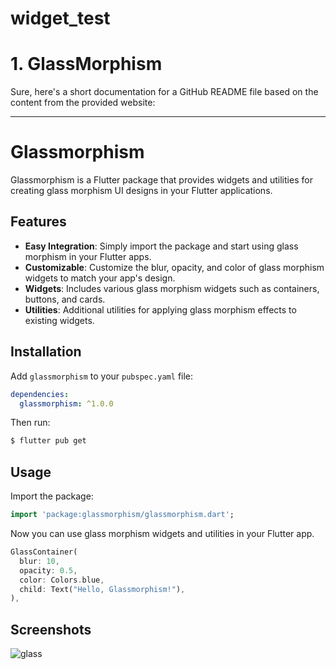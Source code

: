 # widget_test

# 1. GlassMorphism

Sure, here's a short documentation for a GitHub README file based on the content from the provided website:

---

# Glassmorphism

Glassmorphism is a Flutter package that provides widgets and utilities for creating glass morphism UI designs in your Flutter applications.

## Features

- **Easy Integration**: Simply import the package and start using glass morphism in your Flutter apps.
- **Customizable**: Customize the blur, opacity, and color of glass morphism widgets to match your app's design.
- **Widgets**: Includes various glass morphism widgets such as containers, buttons, and cards.
- **Utilities**: Additional utilities for applying glass morphism effects to existing widgets.

## Installation

Add `glassmorphism` to your `pubspec.yaml` file:

```yaml
dependencies:
  glassmorphism: ^1.0.0
```

Then run:

```bash
$ flutter pub get
```

## Usage

Import the package:

```dart
import 'package:glassmorphism/glassmorphism.dart';
```

Now you can use glass morphism widgets and utilities in your Flutter app.

```dart
GlassContainer(
  blur: 10,
  opacity: 0.5,
  color: Colors.blue,
  child: Text("Hello, Glassmorphism!"),
),
```

## Screenshots

![glass](https://github.com/Zimil-Patel/widget_test/assets/112332000/52138088-3de1-426d-bd64-961dbde54b5b)
